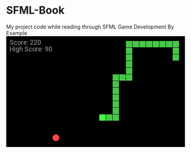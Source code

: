 # SFML-Book
My project code while reading through SFML Game Development By Example
![Alt text](/Screenshots/snake.png?raw=true "Snake")
